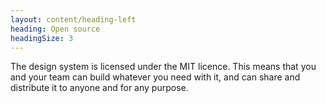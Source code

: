 ```yaml
---
layout: content/heading-left
heading: Open source
headingSize: 3
---
```


The design system is licensed under the MIT licence. This means that you and your team can build whatever you need with it, and can share and distribute it to anyone and for any purpose.
